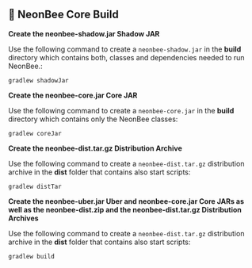 ## 🐝 NeonBee Core Build

**Create the neonbee-shadow.jar Shadow JAR**

Use the following command to create a `neonbee-shadow.jar` in the **build** directory which contains both, classes and dependencies needed to run NeonBee.:

```console
gradlew shadowJar
```

**Create the neonbee-core.jar Core JAR**

Use the following command to create a `neonbee-core.jar` in the **build** directory which contains only the NeonBee classes:

```console
gradlew coreJar
```

**Create the neonbee-dist.tar.gz Distribution Archive**

Use the following command to create a `neonbee-dist.tar.gz` distribution archive in the **dist** folder that contains also start scripts:

```console
gradlew distTar
```

**Create the neonbee-uber.jar Uber and neonbee-core.jar Core JARs as well as the neonbee-dist.zip and the neonbee-dist.tar.gz Distribution Archives**

Use the following command to create a `neonbee-dist.tar.gz` distribution archive in the **dist** folder that contains also start scripts:

```console
gradlew build
```
